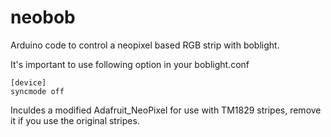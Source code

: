 neobob
=========================
Arduino code to control a neopixel based RGB strip with boblight.

It's important to use following option in your boblight.conf 
```
[device]
syncmode off
```

Inculdes a modified Adafruit_NeoPixel for use with TM1829 stripes, remove it if you use the original stripes.
